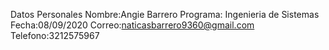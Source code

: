 
Datos Personales
Nombre:Angie Barrero
Programa: Ingenieria de Sistemas
Fecha:08/09/2020
Correo:naticasbarrero9360@gmail.com
Telefono:3212575967
